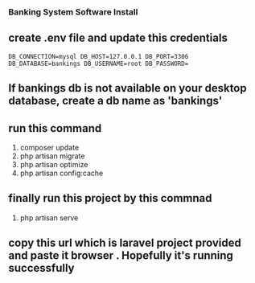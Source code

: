 ###  Banking System Software Install 

## create .env file and update this credentials 

`DB_CONNECTION=mysql
DB_HOST=127.0.0.1
DB_PORT=3306
DB_DATABASE=bankings
DB_USERNAME=root
DB_PASSWORD=`

## If bankings db is not available on your desktop database, create a db name as 'bankings'
## run this command 
01. composer update 
02. php artisan migrate
03. php artisan optimize
04. php artisan config:cache
## finally run this project by this commnad 
01. php artisan serve 
## copy this url which is laravel project provided and paste it browser .  Hopefully it's running successfully 
